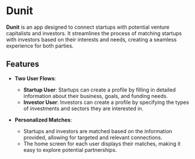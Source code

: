 # Dunit

**Dunit** is an app designed to connect startups with potential venture capitalists and investors. It streamlines the process of matching startups with investors based on their interests and needs, creating a seamless experience for both parties.

## Features

- **Two User Flows**:
  - **Startup User**: Startups can create a profile by filling in detailed information about their business, goals, and funding needs.
  - **Investor User**: Investors can create a profile by specifying the types of investments and sectors they are interested in.

- **Personalized Matches**:
  - Startups and investors are matched based on the information provided, allowing for targeted and relevant connections.
  - The home screen for each user displays their matches, making it easy to explore potential partnerships.
